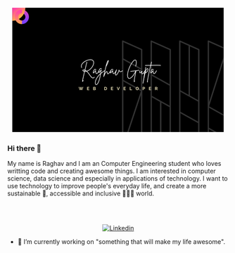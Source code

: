 <p align="center">
  
  <img src="https://github.com/raghavguptaa/raghavguptaa/blob/main/rv.svg">
</p>

### Hi there 👋

My name is Raghav and I am an Computer Engineering student who loves writting code and creating awesome things. I am interested in computer science, data science and especially in applications of technology. I want to use technology to improve people's everyday life, and create a more sustainable 🌱, accessible and inclusive 🧑‍🤝‍🧑 world.

<br><br>
<p align="center">
   <a href="https://www.linkedin.com/in/raghav-gupta-b618471ab/" target="_blank"><img src="https://img.shields.io/badge/LinkedIn-0077B5?style=for-the-badge&logo=linkedin&logoColor=white" alt="Linkedin"></a>
</p>


- 🔭 I’m currently working on "something that will make my life awesome". 



